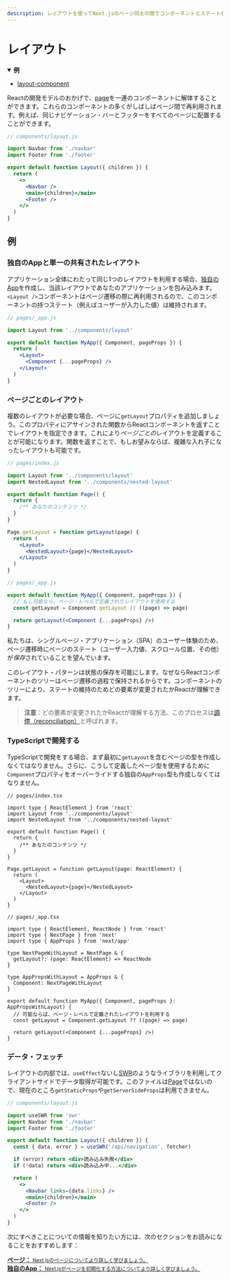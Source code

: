 ```yaml
---
description: レイアウトを使ってNext.jsのページ同士の間でコンポーネントとステートを共有する方法を学びましょう。
---
```


# レイアウト

<details open>
  <summary><b>例</b></summary>
  <ul>
    <li><a href="https://github.com/vercel/next.js/tree/canary/examples/layout-component">layout-component</a></li>
  </ul></details>

Reactの開発モデルのおかげで、[page](/docs/basic-features/pages.md)を一連のコンポーネントに解体することができます。これらのコンポーネントの多くがしばしばページ間で再利用されます。例えば、同じナビゲーション・バーとフッターをすべてのページに配置することができます。

```jsx
// components/layout.js

import Navbar from './navbar'
import Footer from './footer'

export default function Layout({ children }) {
  return (
    <>
      <Navbar />
      <main>{children}</main>
      <Footer />
    </>
  )
}
```

## 例

### 独自のAppと単一の共有されたレイアウト

アプリケーション全体にわたって同じ1つのレイアウトを利用する場合、[独自のApp](/docs/advanced-features/custom-app.md)を作成し、当該レイアウトであなたのアプリケーションを包み込みます。`<Layout />`コンポーネントはページ遷移の際に再利用されるので、このコンポーネントの持つステート（例えばユーザーが入力した値）は維持されます。

```jsx
// pages/_app.js

import Layout from '../components/layout'

export default function MyApp({ Component, pageProps }) {
  return (
    <Layout>
      <Component {...pageProps} />
    </Layout>
  )
}
```

### ページごとのレイアウト

複数のレイアウトが必要な場合、ページに`getLayout`プロパティを追加しましょう。このプロパティにアサインされた関数からReactコンポーネントを返すことでレイアウトを指定できます。これにより*ページごとの*レイアウトを定義することが可能になります。関数を返すことで、もしお望みならば、複雑な入れ子になったレイアウトも可能です。

```jsx
// pages/index.js

import Layout from '../components/layout'
import NestedLayout from '../components/nested-layout'

export default function Page() {
  return {
    /** あなたのコンテンツ */
  }
}

Page.getLayout = function getLayout(page) {
  return (
    <Layout>
      <NestedLayout>{page}</NestedLayout>
    </Layout>
  )
}
```

```jsx
// pages/_app.js

export default function MyApp({ Component, pageProps }) {
  // もし可能なら、ページ・レベルで定義されたレイアウトを使用する
  const getLayout = Component.getLayout || ((page) => page)

  return getLayout(<Component {...pageProps} />)
}
```

私たちは、シングルページ・アプリケーション（SPA）のユーザー体験のため、ページ遷移時にページのステート（ユーザー入力値、スクロール位置、その他）が*保存*されていることを望んでいます。

このレイアウト・パターンは状態の保存を可能にします。なぜならReactコンポーネントのツリーはページ遷移の過程で保持されるからです。コンポーネントのツリーにより、ステートの維持のためどの要素が変更されたかReactが理解できます。

> **注意**：どの要素が変更されたかReactが理解する方法、このプロセスは[調停（reconciliation）](https://reactjs.org/docs/reconciliation.html)と呼ばれます。

### TypeScriptで開発する

TypeScriptで開発をする場合、まず最初に`getLayout`を含むページの型を作成しなくてはなりません。さらに、こうして定義したページ型を使用するために`Component`プロパティをオーバーライドする独自の`AppProps`型も作成しなくてはなりません。

```tsx
// pages/index.tsx

import type { ReactElement } from 'react'
import Layout from '../components/layout'
import NestedLayout from '../components/nested-layout'

export default function Page() {
  return {
    /** あなたのコンテンツ */
  }
}

Page.getLayout = function getLayout(page: ReactElement) {
  return (
    <Layout>
      <NestedLayout>{page}</NestedLayout>
    </Layout>
  )
}
```

```tsx
// pages/_app.tsx

import type { ReactElement, ReactNode } from 'react'
import type { NextPage } from 'next'
import type { AppProps } from 'next/app'

type NextPageWithLayout = NextPage & {
  getLayout?: (page: ReactElement) => ReactNode
}

type AppPropsWithLayout = AppProps & {
  Component: NextPageWithLayout
}

export default function MyApp({ Component, pageProps }: AppPropsWithLayout) {
  // 可能ならば、ページ・レベルで定義されたレイアウトを利用する
  const getLayout = Component.getLayout ?? ((page) => page)

  return getLayout(<Component {...pageProps} />)
}
```

### データ・フェッチ

レイアウトの内部では、`useEffect`ないし[SWR](https://swr.vercel.app/)のようなライブラリを利用してクライアントサイドでデータ取得が可能です。このファイルは[Page](/docs/basic-features/pages.md)ではないので、現在のところ`getStaticProps`や`getServerSideProps`は利用できません。

```jsx
// components/layout.js

import useSWR from 'swr'
import Navbar from './navbar'
import Footer from './footer'

export default function Layout({ children }) {
  const { data, error } = useSWR('/api/navigation', fetcher)

  if (error) return <div>読み込み失敗</div>
  if (!data) return <div>読み込み中...</div>

  return (
    <>
      <Navbar links={data.links} />
      <main>{children}</main>
      <Footer />
    </>
  )
}
```

次にすべきことについての情報を知りたい方には、次のセクションをお読みになることをおすすめします：

<div class="card">
  <a href="/docs/basic-features/pages.md">
    <b>ページ：</b>
    <small>Next.jsのページについてより詳しく学びましょう。</small>
  </a>
</div>

<div class="card">
  <a href="/docs/advanced-features/custom-app.md">
    <b>独自のApp：</b>
    <small>Next.jsがページを初期化する方法についてより詳しく学びましょう。</small>
  </a>
</div>
